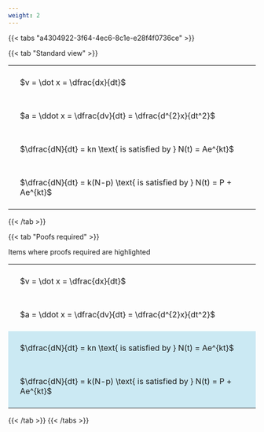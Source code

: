 ```yaml
---
weight: 2
---
```


{{< tabs "a4304922-3f64-4ec6-8c1e-e28f4f0736ce" >}}

{{< tab "Standard view" >}}

<style type="text/css">
#T_7693e th.col_heading {
  text-align: left;
  font-size: 1em;
}
#T_7693e td {
  text-align: left;
  font-size: 1em;
  padding: 1.5em;
}
</style>
<table id="T_7693e">
  <thead>
  </thead>
  <tbody>
    <tr>
      <td id="T_7693e_row0_col0" class="data row0 col0" >$v = \dot x = \dfrac{dx}{dt}$</td>
    </tr>
    <tr>
      <td id="T_7693e_row1_col0" class="data row1 col0" >$a = \ddot x = \dfrac{dv}{dt} = \dfrac{d^{2}x}{dt^2}$</td>
    </tr>
    <tr>
      <td id="T_7693e_row2_col0" class="data row2 col0" >$\dfrac{dN}{dt} = kn \text{ is satisfied by } N(t) = Ae^{kt}$</td>
    </tr>
    <tr>
      <td id="T_7693e_row3_col0" class="data row3 col0" >$\dfrac{dN}{dt} = k(N-p) \text{ is satisfied by } N(t) = P + Ae^{kt}$</td>
    </tr>
  </tbody>
</table>
{{< /tab >}}

{{< tab "Poofs required" >}}

Items where proofs required are highlighted 
<br>
<style type="text/css">
#T_4f3a6 th.col_heading {
  text-align: left;
  font-size: 1em;
}
#T_4f3a6 td {
  text-align: left;
  font-size: 1em;
  padding: 1.5em;
}
#T_4f3a6_row0_col0, #T_4f3a6_row1_col0 {
  background-color: rgba(0,0,0,0);
}
#T_4f3a6_row2_col0, #T_4f3a6_row3_col0 {
  background-color: rgba(0,150,200, 0.2);
}
</style>
<table id="T_4f3a6">
  <thead>
  </thead>
  <tbody>
    <tr>
      <td id="T_4f3a6_row0_col0" class="data row0 col0" >$v = \dot x = \dfrac{dx}{dt}$</td>
    </tr>
    <tr>
      <td id="T_4f3a6_row1_col0" class="data row1 col0" >$a = \ddot x = \dfrac{dv}{dt} = \dfrac{d^{2}x}{dt^2}$</td>
    </tr>
    <tr>
      <td id="T_4f3a6_row2_col0" class="data row2 col0" >$\dfrac{dN}{dt} = kn \text{ is satisfied by } N(t) = Ae^{kt}$</td>
    </tr>
    <tr>
      <td id="T_4f3a6_row3_col0" class="data row3 col0" >$\dfrac{dN}{dt} = k(N-p) \text{ is satisfied by } N(t) = P + Ae^{kt}$</td>
    </tr>
  </tbody>
</table>
{{< /tab >}}
{{< /tabs >}}